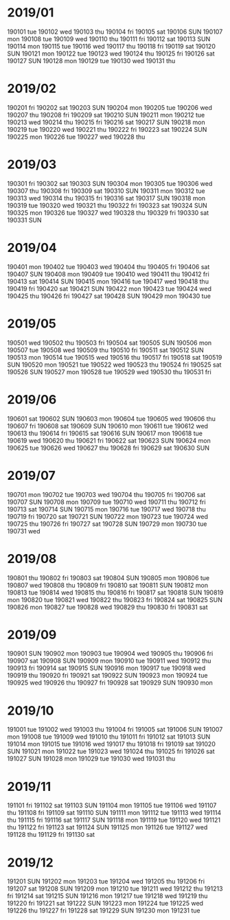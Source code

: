 # 2019/01
 190101 tue 
 190102 wed 
 190103 thu 
 190104 fri 
 190105 sat 
 190106 SUN 
 190107 mon 
 190108 tue 
 190109 wed 
 190110 thu 
 190111 fri 
 190112 sat 
 190113 SUN 
 190114 mon 
 190115 tue 
 190116 wed 
 190117 thu 
 190118 fri 
 190119 sat 
 190120 SUN 
 190121 mon 
 190122 tue 
 190123 wed 
 190124 thu 
 190125 fri 
 190126 sat 
 190127 SUN 
 190128 mon 
 190129 tue 
 190130 wed 
 190131 thu 
# 2019/02
 190201 fri 
 190202 sat 
 190203 SUN 
 190204 mon 
 190205 tue 
 190206 wed 
 190207 thu 
 190208 fri 
 190209 sat 
 190210 SUN 
 190211 mon 
 190212 tue 
 190213 wed 
 190214 thu 
 190215 fri 
 190216 sat 
 190217 SUN 
 190218 mon 
 190219 tue 
 190220 wed 
 190221 thu 
 190222 fri 
 190223 sat 
 190224 SUN 
 190225 mon 
 190226 tue 
 190227 wed 
 190228 thu 
# 2019/03
 190301 fri 
 190302 sat 
 190303 SUN 
 190304 mon 
 190305 tue 
 190306 wed 
 190307 thu 
 190308 fri 
 190309 sat 
 190310 SUN 
 190311 mon 
 190312 tue 
 190313 wed 
 190314 thu 
 190315 fri 
 190316 sat 
 190317 SUN 
 190318 mon 
 190319 tue 
 190320 wed 
 190321 thu 
 190322 fri 
 190323 sat 
 190324 SUN 
 190325 mon 
 190326 tue 
 190327 wed 
 190328 thu 
 190329 fri 
 190330 sat 
 190331 SUN 
# 2019/04
 190401 mon 
 190402 tue 
 190403 wed 
 190404 thu 
 190405 fri 
 190406 sat 
 190407 SUN 
 190408 mon 
 190409 tue 
 190410 wed 
 190411 thu 
 190412 fri 
 190413 sat 
 190414 SUN 
 190415 mon 
 190416 tue 
 190417 wed 
 190418 thu 
 190419 fri 
 190420 sat 
 190421 SUN 
 190422 mon 
 190423 tue 
 190424 wed 
 190425 thu 
 190426 fri 
 190427 sat 
 190428 SUN 
 190429 mon 
 190430 tue 
# 2019/05
 190501 wed 
 190502 thu 
 190503 fri 
 190504 sat 
 190505 SUN 
 190506 mon 
 190507 tue 
 190508 wed 
 190509 thu 
 190510 fri 
 190511 sat 
 190512 SUN 
 190513 mon 
 190514 tue 
 190515 wed 
 190516 thu 
 190517 fri 
 190518 sat 
 190519 SUN 
 190520 mon 
 190521 tue 
 190522 wed 
 190523 thu 
 190524 fri 
 190525 sat 
 190526 SUN 
 190527 mon 
 190528 tue 
 190529 wed 
 190530 thu 
 190531 fri 
# 2019/06
 190601 sat 
 190602 SUN 
 190603 mon 
 190604 tue 
 190605 wed 
 190606 thu 
 190607 fri 
 190608 sat 
 190609 SUN 
 190610 mon 
 190611 tue 
 190612 wed 
 190613 thu 
 190614 fri 
 190615 sat 
 190616 SUN 
 190617 mon 
 190618 tue 
 190619 wed 
 190620 thu 
 190621 fri 
 190622 sat 
 190623 SUN 
 190624 mon 
 190625 tue 
 190626 wed 
 190627 thu 
 190628 fri 
 190629 sat 
 190630 SUN 
# 2019/07
 190701 mon 
 190702 tue 
 190703 wed 
 190704 thu 
 190705 fri 
 190706 sat 
 190707 SUN 
 190708 mon 
 190709 tue 
 190710 wed 
 190711 thu 
 190712 fri 
 190713 sat 
 190714 SUN 
 190715 mon 
 190716 tue 
 190717 wed 
 190718 thu 
 190719 fri 
 190720 sat 
 190721 SUN 
 190722 mon 
 190723 tue 
 190724 wed 
 190725 thu 
 190726 fri 
 190727 sat 
 190728 SUN 
 190729 mon 
 190730 tue 
 190731 wed 
# 2019/08
 190801 thu 
 190802 fri 
 190803 sat 
 190804 SUN 
 190805 mon 
 190806 tue 
 190807 wed 
 190808 thu 
 190809 fri 
 190810 sat 
 190811 SUN 
 190812 mon 
 190813 tue 
 190814 wed 
 190815 thu 
 190816 fri 
 190817 sat 
 190818 SUN 
 190819 mon 
 190820 tue 
 190821 wed 
 190822 thu 
 190823 fri 
 190824 sat 
 190825 SUN 
 190826 mon 
 190827 tue 
 190828 wed 
 190829 thu 
 190830 fri 
 190831 sat 
# 2019/09
 190901 SUN 
 190902 mon 
 190903 tue 
 190904 wed 
 190905 thu 
 190906 fri 
 190907 sat 
 190908 SUN 
 190909 mon 
 190910 tue 
 190911 wed 
 190912 thu 
 190913 fri 
 190914 sat 
 190915 SUN 
 190916 mon 
 190917 tue 
 190918 wed 
 190919 thu 
 190920 fri 
 190921 sat 
 190922 SUN 
 190923 mon 
 190924 tue 
 190925 wed 
 190926 thu 
 190927 fri 
 190928 sat 
 190929 SUN 
 190930 mon 
# 2019/10
 191001 tue 
 191002 wed 
 191003 thu 
 191004 fri 
 191005 sat 
 191006 SUN 
 191007 mon 
 191008 tue 
 191009 wed 
 191010 thu 
 191011 fri 
 191012 sat 
 191013 SUN 
 191014 mon 
 191015 tue 
 191016 wed 
 191017 thu 
 191018 fri 
 191019 sat 
 191020 SUN 
 191021 mon 
 191022 tue 
 191023 wed 
 191024 thu 
 191025 fri 
 191026 sat 
 191027 SUN 
 191028 mon 
 191029 tue 
 191030 wed 
 191031 thu 
# 2019/11
 191101 fri 
 191102 sat 
 191103 SUN 
 191104 mon 
 191105 tue 
 191106 wed 
 191107 thu 
 191108 fri 
 191109 sat 
 191110 SUN 
 191111 mon 
 191112 tue 
 191113 wed 
 191114 thu 
 191115 fri 
 191116 sat 
 191117 SUN 
 191118 mon 
 191119 tue 
 191120 wed 
 191121 thu 
 191122 fri 
 191123 sat 
 191124 SUN 
 191125 mon 
 191126 tue 
 191127 wed 
 191128 thu 
 191129 fri 
 191130 sat 
# 2019/12
 191201 SUN 
 191202 mon 
 191203 tue 
 191204 wed 
 191205 thu 
 191206 fri 
 191207 sat 
 191208 SUN 
 191209 mon 
 191210 tue 
 191211 wed 
 191212 thu 
 191213 fri 
 191214 sat 
 191215 SUN 
 191216 mon 
 191217 tue 
 191218 wed 
 191219 thu 
 191220 fri 
 191221 sat 
 191222 SUN 
 191223 mon 
 191224 tue 
 191225 wed 
 191226 thu 
 191227 fri 
 191228 sat 
 191229 SUN 
 191230 mon 
 191231 tue 
